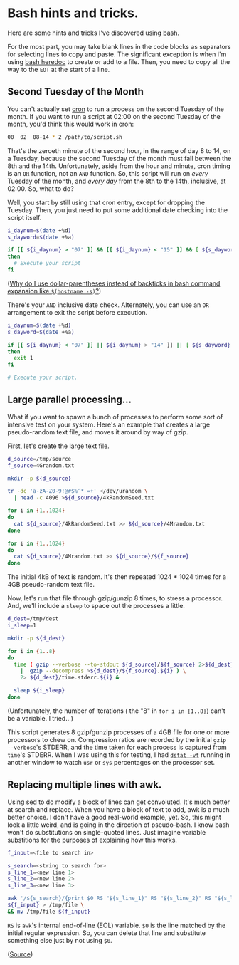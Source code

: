 # Bash hints and tricks.
 
Here are some hints and tricks I've discovered using [bash][].

For the most part, you may take blank lines in the code blocks as separators for selecting lines to copy and paste. The significant exception is when I'm using [bash heredoc][heredoc] to create or add to a file. Then, you need to copy all the way to the `EOT` at the start of a line.

[bash]: http://www.tldp.org/LDP/Bash-Beginners-Guide/html/index.html
[gmd]: https://help.github.com/articles/github-flavored-markdown
[heredoc]: http://www.tldp.org/LDP/abs/html/here-docs.html

## Second Tuesday of the Month

You can't actually set [cron][] to run a process on the second Tuesday of the month. If you want to run a script at 02:00 on the second Tuesday of the month, you'd think this would work in cron:

```bash
00  02  08-14 * 2 /path/to/script.sh
```

That's the zeroeth minute of the second hour, in the range of day 8 to 14, on a Tuesday, because the second Tuesday of the month must fall between the 8th and the 14th. Unfortunately, aside from the hour and minute, cron timing is an `OR` function, not an `AND` function. So, this script will run on *every* Tuesday of the month, and *every day* from the 8th to the 14th, inclusive, at 02:00. So, what to do?

Well, you start by still using that cron entry, except for dropping the Tuesday. Then, you just need to put some additional date checking into the script itself.

```bash
i_daynum=$(date +%d)
s_dayword=$(date +%a)

if [[ ${i_daynum} > "07" ]] && [[ ${i_daynum} < "15" ]] && [ ${s_dayword} == 'Tue' ]
then
  # Execute your script
fi
```

([Why do I use dollar-parentheses instead of backticks in bash command expansion like `$(hostname -s)`?][faq082])

There's your `AND` inclusive date check. Alternately, you can use an `OR` arrangement to exit the script before execution.

```bash
i_daynum=$(date +%d)
s_dayword=$(date +%a)

if [[ ${i_daynum} < "07" ]] || ${i_daynum} > "14" ]] || [ ${s_dayword} != 'Tue' ]
then
  exit 1
fi

# Execute your script.
```

[faq082]: http://mywiki.wooledge.org/BashFAQ/082
[cron]: https://en.wikipedia.org/wiki/Cron


## Large parallel processing...

What if you want to spawn a bunch of processes to perform some sort of intensive test on your system. Here's an example that creates a large pseudo-random text file, and moves it around by way of gzip.

First, let's create the large text file.

```bash
d_source=/tmp/source
f_source=4Grandom.txt

mkdir -p ${d_source}

tr -dc 'a-zA-Z0-9!@#$%^*_=+' </dev/urandom \
  | head -c 4096 >${d_source}/4kRandomSeed.txt

for i in {1..1024}
do
  cat ${d_source}/4kRandomSeed.txt >> ${d_source}/4Mrandom.txt
done

for i in {1..1024}
do
  cat ${d_source}/4Mrandom.txt >> ${d_source}/${f_source}
done

```

The initial 4kB of text is random. It's then repeated 1024 * 1024 times for a 4GB pseudo-random text file.

Now, let's run that file through gzip/gunzip 8 times, to stress a processor. And, we'll include a `sleep` to space out the processes a little.

```bash
d_dest=/tmp/dest
i_sleep=1

mkdir -p ${d_dest}

for i in {1..8}
do
  time ( gzip --verbose --to-stdout ${d_source}/${f_source} 2>${d_dest}/gzip.stderr.${i} \
    |  gzip --decompress >${d_dest}/${f_source}.${i} ) \
    2> ${d_dest}/time.stderr.${i} &

  sleep ${i_sleep}
done

```

(Unfortunately, the number of iterations ( the "8" in `for i in {1..8}`) can't be a variable. I tried...)

This script generates 8 gzip/gunzip processes of a 4GB file for one or more processors to chew on. Compression ratios are recorded by the initial `gzip --verbose`'s STDERR, and the time taken for each process is captured from `time`'s STDERR. When I was using this for testing, I had [`dstat -vt`][dstat] running in another window to watch `usr` or `sys` percentages on the processor set.

[dstat]: http://dag.wiee.rs/home-made/dstat/


## Replacing multiple lines with awk.

Using sed to do modify a block of lines can get convoluted. It's much better at search and replace. When you have a block of text to add, awk is a much better choice. I don't have a good real-world example, yet. So, this might look a little weird, and is going in the direction of pseudo-bash. I know bash won't do substitutions on single-quoted lines. Just imagine variable substitions for the purposes of explaining how this works.

```bash
f_input=<file to search in>

s_search=<string to search for>
s_line_1=<new line 1>
s_line_2=<new line 2>
s_line_3=<new line 3>

awk '/${s_search}/{print $0 RS "${s_line_1}" RS "${s_line_2}" RS "${s_line_3}";next}1' \
${f_input} > /tmp/file \
&& mv /tmp/file ${f_input}
```

`RS` is `awk`'s internal end-of-line (EOL) variable. `$0` is the line matched by the initial regular expression. So, you can delete that line and substitute something else just by not using `$0`.

([Source](http://stackoverflow.com/questions/22497246/insert-multiple-lines-into-a-file-after-specified-pattern-using-shell-script))



